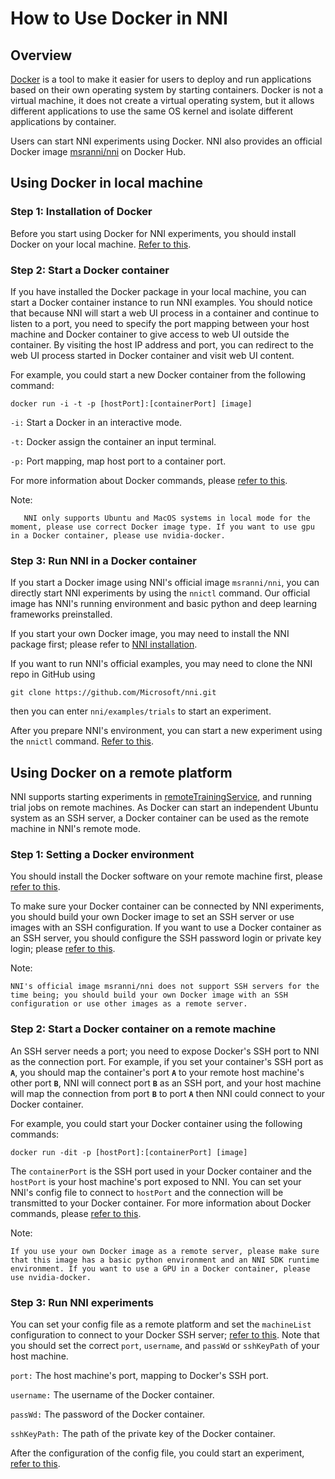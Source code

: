 **How to Use Docker in NNI**
===

## Overview

[Docker](https://www.docker.com/) is a tool to make it easier for users to deploy and run applications based on their own operating system by starting containers. Docker is not a virtual machine, it does not create a virtual operating system, but it allows different applications to use the same OS kernel and isolate different applications by container.

Users can start NNI experiments using Docker. NNI also provides an official Docker image [msranni/nni](https://hub.docker.com/r/msranni/nni) on Docker Hub.

## Using Docker in local machine

### Step 1: Installation of Docker
Before you start using Docker for NNI experiments, you should install Docker on your local machine. [Refer to this](https://docs.docker.com/install/linux/docker-ce/ubuntu/).

### Step 2: Start a Docker container
If you have installed the Docker package in your local machine, you can start a Docker container instance to run NNI examples. You should notice that because NNI will start a web UI process in a container and continue to listen to a port, you need to specify the port mapping between your host machine and Docker container to give access to web UI outside the container. By visiting the host IP address and port, you can redirect to the web UI process started in Docker container and visit web UI content.

For example, you could start a new Docker container from the following command:
```
docker run -i -t -p [hostPort]:[containerPort] [image]
```
`-i:` Start a Docker in an interactive mode.

`-t:` Docker assign the container an input terminal.

`-p:` Port mapping, map host port to a container port.

For more information about Docker commands, please [refer to this](https://docs.docker.com/v17.09/edge/engine/reference/run/).

Note:
```
   NNI only supports Ubuntu and MacOS systems in local mode for the moment, please use correct Docker image type. If you want to use gpu in a Docker container, please use nvidia-docker.
```
### Step 3: Run NNI in a Docker container

If you start a Docker image using NNI's official image `msranni/nni`, you can directly start NNI experiments by using the `nnictl` command. Our official image has NNI's running environment and basic python and deep learning frameworks preinstalled.

If you start your own Docker image, you may need to install the NNI package first; please refer to [NNI installation](InstallationLinux.md).

If you want to run NNI's official examples, you may need to clone the NNI repo in GitHub using
```
git clone https://github.com/Microsoft/nni.git
```
then you can enter `nni/examples/trials` to start an experiment.

After you prepare NNI's environment, you can start a new experiment using the `nnictl` command. [Refer to this](QuickStart.md).

## Using Docker on a remote platform

NNI supports starting experiments in [remoteTrainingService](../TrainingService/RemoteMachineMode.md), and running trial jobs on remote machines. As Docker can start an independent Ubuntu system as an SSH server, a Docker container can be used as the remote machine in NNI's remote mode.

### Step 1: Setting a Docker environment

You should install the Docker software on your remote machine first, please [refer to this](https://docs.docker.com/install/linux/docker-ce/ubuntu/).

To make sure your Docker container can be connected by NNI experiments, you should build your own Docker image to set an SSH server or use images with an SSH configuration. If you want to use a Docker container as an SSH server, you should configure the SSH password login or private key login; please [refer to this](https://docs.docker.com/engine/examples/running_ssh_service/).

Note:
```
NNI's official image msranni/nni does not support SSH servers for the time being; you should build your own Docker image with an SSH configuration or use other images as a remote server.
```

### Step 2: Start a Docker container on a remote machine

An SSH server needs a port; you need to expose Docker's SSH port to NNI as the connection port. For example, if you set your container's SSH port as **`A`**, you should map the container's port **`A`** to your remote host machine's other port **`B`**, NNI will connect port **`B`** as an SSH port, and your host machine will map the connection from port **`B`** to port **`A`** then NNI could connect to your Docker container.

For example, you could start your Docker container using the following commands:
```
docker run -dit -p [hostPort]:[containerPort] [image]
```
The `containerPort` is the SSH port used in your Docker container and the `hostPort` is your host machine's port exposed to NNI. You can set your NNI's config file to connect to `hostPort` and the connection will be transmitted to your Docker container.
For more information about Docker commands, please [refer to this](https://docs.docker.com/v17.09/edge/engine/reference/run/).

Note:
```
If you use your own Docker image as a remote server, please make sure that this image has a basic python environment and an NNI SDK runtime environment. If you want to use a GPU in a Docker container, please use nvidia-docker.
```

### Step 3: Run NNI experiments

You can set your config file as a remote platform and set the `machineList` configuration to connect to your Docker SSH server; [refer to this](../TrainingService/RemoteMachineMode.md). Note that you should set the correct `port`, `username`, and `passWd` or `sshKeyPath` of your host machine.

`port:` The host machine's port, mapping to Docker's SSH port.

`username:` The username of the Docker container.

`passWd:` The password of the Docker container.

`sshKeyPath:` The path of the private key of the Docker container.

After the configuration of the config file, you could start an experiment, [refer to this](QuickStart.md).
